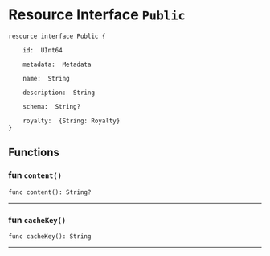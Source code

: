 # Resource Interface `Public`

```cadence
resource interface Public {

    id:  UInt64

    metadata:  Metadata

    name:  String

    description:  String

    schema:  String?

    royalty:  {String: Royalty}
}
```

## Functions

### fun `content()`

```cadence
func content(): String?
```

---

### fun `cacheKey()`

```cadence
func cacheKey(): String
```

---
